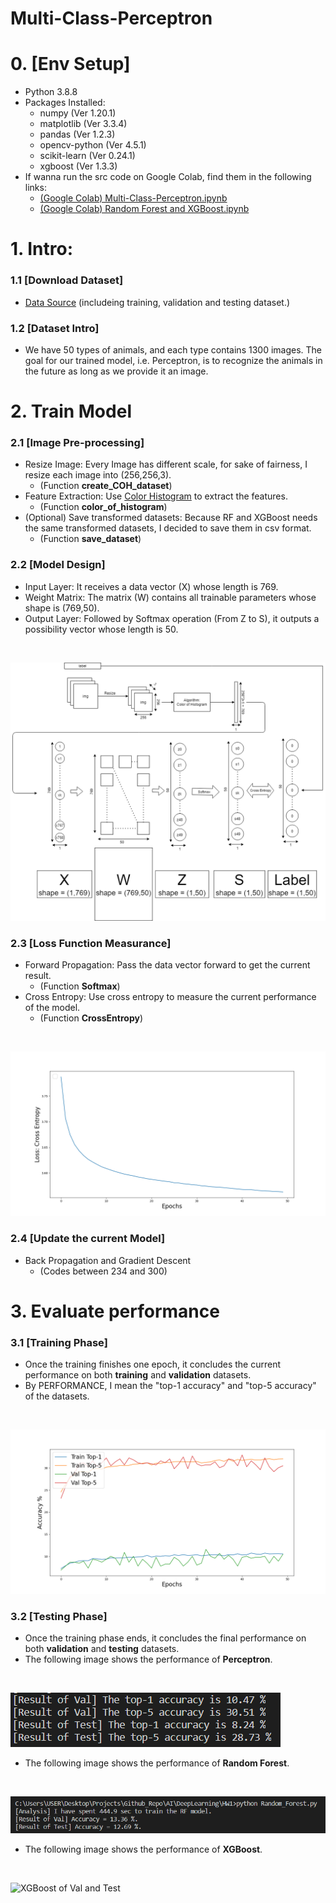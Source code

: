 # Multi-Class-Perceptron
# 0. [Env Setup]
* Python 3.8.8 
* Packages Installed:
    * numpy (Ver 1.20.1)
    * matplotlib (Ver 3.3.4) 
    * pandas (Ver 1.2.3)
    * opencv-python (Ver 4.5.1) 
    * scikit-learn  (Ver 0.24.1)
    * xgboost (Ver 1.3.3)
* If wanna run the src code on Google Colab, find them in the following links:
    * [(Google Colab) Multi-Class-Perceptron.ipynb](https://colab.research.google.com/drive/1J_7woxV6hS5JVgpAGht-3Frbg4heDeE3?authuser=2#scrollTo=fFvesDo5Ra2I)
    * [(Google Colab) Random Forest and XGBoost.ipynb](https://colab.research.google.com/drive/1YaMmLyFjPLGtt2uAehAegyTajFBzreHT?authuser=2#scrollTo=qDcFxtDZIBfX)

# 1. Intro:
### 1.1 [Download Dataset]
* [Data Source](https://drive.google.com/open?id=1kwYYWL67O0Dcbx3dvZIfbGg9NiHdyisr) (includeing training, validation and testing dataset.)
### 1.2 [Dataset Intro]
* We have 50 types of animals, and each type contains 1300 images. The goal for our trained model, i.e. Perceptron, is to recognize the animals in the future as long as we provide it an image.

# 2. Train Model
### 2.1 [Image Pre-processing]
* Resize Image: Every Image has different scale, for sake of fairness, I resize each image into (256,256,3).
    * (Function **create_COH_dataset**)
* Feature Extraction: Use [Color Histogram](https://en.wikipedia.org/wiki/Color_histogram) to extract the features.
    * (Function **color_of_histogram**)
* (Optional) Save transformed datasets: Because RF and XGBoost needs the same transformed datasets, I decided to save them in csv format.
    * (Function **save_dataset**)

### 2.2 [Model Design]
* Input Layer: It receives a data vector (X) whose length is 769.
* Weight Matrix: The matrix (W) contains all trainable parameters whose shape is (769,50).
* Output Layer: Followed by Softmax operation (From Z to S), it outputs a possibility vector whose length is 50.
<br>

![Structure of Perceptron](https://github.com/Ratherman/AI/blob/main/DeepLearning/HW1/imgs/structure_of_perceptron.png)

### 2.3 [Loss Function Measurance]
* Forward Propagation: Pass the data vector forward to get the current result.
    * (Function **Softmax**)
* Cross Entropy: Use cross entropy to measure the current performance of the model.
    * (Function **CrossEntropy**)
<br>

![Epoch and Loss](https://github.com/Ratherman/AI/blob/main/DeepLearning/HW1/imgs/Perceptron_Train_Loss.png)

### 2.4 [Update the current Model]
* Back Propagation and Gradient Descent
    * (Codes between 234 and 300)

# 3. Evaluate performance
### 3.1 [Training Phase]
* Once the training finishes one epoch, it concludes the current performance on both **training** and **validation** datasets.
* By PERFORMANCE, I mean the "top-1 accuracy" and "top-5 accuracy" of the datasets.
<br>

![Top 1 and Top 5 of Train and Val](https://github.com/Ratherman/AI/blob/main/DeepLearning/HW1/imgs/Perceptron_Train_Val_Acc_Record_Each_Epoch.png)
### 3.2 [Testing Phase]
* Once the training phase ends, it concludes the final performance on both **validation** and **testing** datasets.
* The following image shows the performance of **Perceptron**.
<br>

![Top 1 and Top 5 of Val and Test](https://github.com/Ratherman/AI/blob/main/DeepLearning/HW1/imgs/Perceptron_Test_Val_Acc.png)
* The following image shows the performance of **Random Forest**.
<br>

![Random Forest of Val and Test](https://github.com/Ratherman/AI/blob/main/DeepLearning/HW1/imgs/RF_Test_Val_Acc.png)
* The following image shows the performance of **XGBoost**.
<br>

![XGBoost of Val and Test](https://github.com/Ratherman/AI/blob/main/DeepLearning/HW1/imgs/XGB_Test_Val_Acc.jpg)